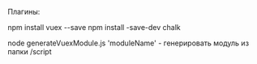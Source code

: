 Плагины:

npm install vuex --save
npm install -save-dev chalk

node generateVuexModule.js 'moduleName' - генерировать модуль из папки /script
